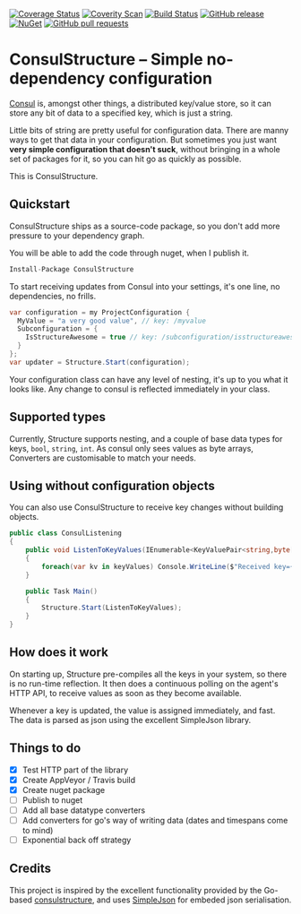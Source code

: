 [![Coverage Status](https://coveralls.io/repos/github/serialseb/ConsulStructure/badge.svg?branch=master)](https://coveralls.io/github/serialseb/ConsulStructure?branch=master)
[![Coverity Scan](https://img.shields.io/coverity/scan/11894.svg)](https://scan.coverity.com/projects/serialseb-consulstructure)
[![Build Status](https://ci.appveyor.com/api/projects/status/mp5v36y4lg76ppju?svg=true)](https://ci.appveyor.com/project/OpenRasta/consulstructure)
[![GitHub release](https://img.shields.io/github/release/serialseb/ConsulStructure.svg)](https://github.com/serialseb/ConsulStructure/releases/latest)
[![NuGet](https://img.shields.io/nuget/v/ConsulStructure.svg)](https://www.nuget.org/packages/ConsulStructure/)
[![GitHub pull requests](https://img.shields.io/github/issues-pr/serialseb/ConsulStructure.svg)](https://github.com/serialseb/ConsulStructure/pulls)

# ConsulStructure – Simple no-dependency configuration


[Consul](https://consul.io) is, amongst other things, a distributed key/value store,
so it can store any bit of data to a specified key, which is just a string.

Little bits of string are pretty useful for configuration data. There are manny ways
to get that data in your configuration. But sometimes you just want **very simple
configuration that doesn't suck**, without bringing in a whole set of packages for it,
so you can hit go as quickly as possible.

This is ConsulStructure.

## Quickstart

ConsulStructure ships as a source-code package, so you don't add more pressure to your
dependency graph.

You will be able to add the code through nuget, when I publish it.

```csharp
Install-Package ConsulStructure
```

To start receiving updates from Consul into your settings, it's one line, no dependencies,
no frills.

```csharp
var configuration = my ProjectConfiguration {
  MyValue = "a very good value", // key: /myvalue
  Subconfiguration = {
    IsStructureAwesome = true // key: /subconfiguration/isstructureawesome
  }
};
var updater = Structure.Start(configuration);
```

Your configuration class can have any level of nesting, it's up to you what it looks like.
Any change to consul is reflected immediately in your class.

## Supported types

Currently, Structure supports nesting, and a couple of base data types for keys, `bool`, `string`,
`int`. As consul only sees values as byte arrays, Converters are customisable to match your needs.

## Using without configuration objects

You can also use ConsulStructure to receive key changes without building objects.

```csharp
public class ConsulListening
{
    public void ListenToKeyValues(IEnumerable<KeyValuePair<string,byte[]>> keyValues)
    {
        foreach(var kv in keyValues) Console.WriteLine($"Received key={kv.Key} with value {Encoding.UTF8.GetString(kv.Value)}");
    }

    public Task Main()
    {
        Structure.Start(ListenToKeyValues);
    }
}
```

## How does it work

On starting up, Structure pre-compiles all the keys in your system, so there is no run-time
reflection. It then does a continuous polling on the agent's HTTP API, to receive values
as soon as they become available.

Whenever a key is updated, the value is assigned immediately, and fast. The data is parsed as
json using the excellent SimpleJson library.

## Things to do

 - [x] Test HTTP part of the library
 - [x] Create AppVeyor / Travis build
 - [x] Create nuget package
 - [ ] Publish to nuget
 - [ ] Add all base datatype converters
 - [ ] Add converters for go's way of writing data (dates and timespans come to mind)
 - [ ] Exponential back off strategy

## Credits

This project is inspired by the excellent functionality provided by the Go-based
[consulstructure](https://github.com/mitchellh/consulstructure/), and uses
[SimpleJson](https://github.com/facebook-csharp-sdk/simple-json) for embeded json serialisation.
